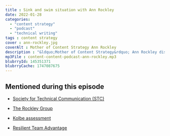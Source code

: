 ```yaml
---
title : Sink and swim situation with Ann Rockley
date: 2022-01-28
categories:
  - "content strategy"
  - "podcast"
  - "technical writing"
tags : content strategy
cover : ann-rockley.jpg
coverAlt : Mother of Content Strategy Ann Rockley
description : "&ldquo;Mother of Content Strategy&rdquo; Ann Rockley discusses a 30+ year consulting career, pivoting to a new business, and more."
mp3File : content-content-podcast-ann-rockley.mp3
blubrryId: 145351371
blubrryCache: 1747087675
---
```


## Mentioned during this episode

- [Society for Technical Communication (STC)](https://www.stc.org)

- [The Rockley Group](https://rockley.com/)

- [Kolbe assessment](https://www.kolbe.com/kolbe-a-index/)

- [Resilient Team Advantage](http://rockley.com/rockley-resilient-team-advantage/)
